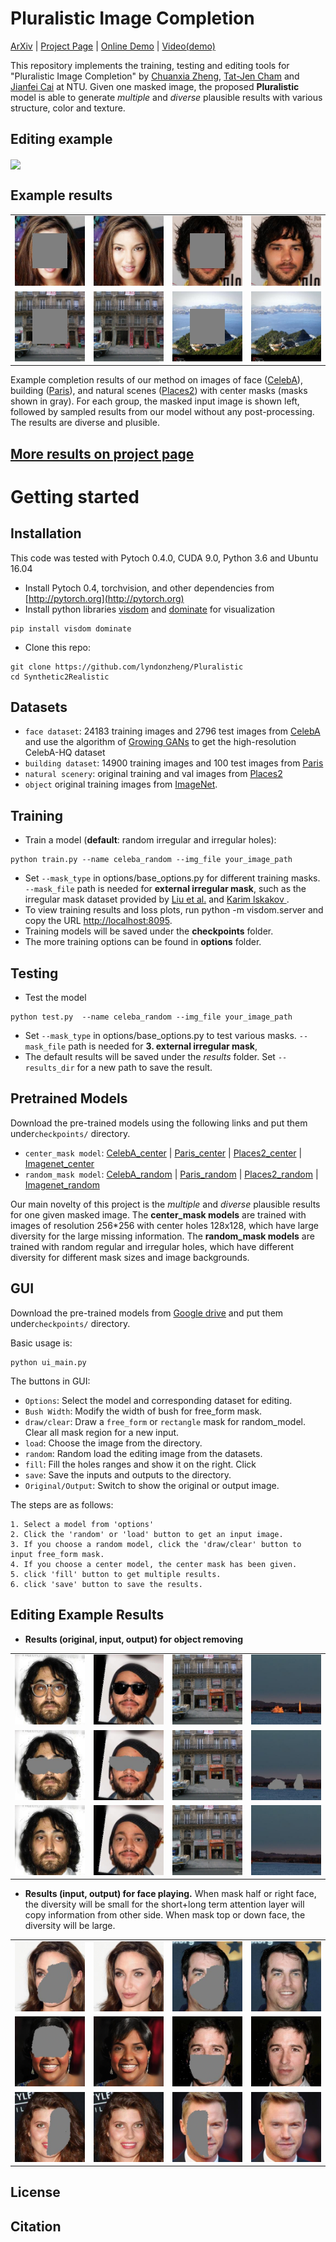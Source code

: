 
# Pluralistic Image Completion
[ArXiv]() | [Project Page](http://www.chuanxiaz.com/publication/pluralistic/) | [Online Demo](http://www.chuanxiaz.com/project/pluralistic/) | [Video(demo)](https://www.youtube.com/watch?v=9V7rNoLVmSs)
<br>

This repository implements the training, testing and editing tools for "Pluralistic Image Completion" by [Chuanxia Zheng](http://www.chuanxiaz.com), [Tat-Jen Cham](http://www.ntu.edu.sg/home/astjcham/) and [Jianfei Cai](http://www.ntu.edu.sg/home/asjfcai/) at NTU. Given one masked image, the proposed **Pluralistic** model is able to generate *multiple* and *diverse* plausible results with various structure, color and texture.

## Editing example

<img src='images/free_form.gif' align="center">

## Example results

<table>
<tr>
<td><img src='images/mask_celeba_185755.jpg'></td>
<td><img src='images/celeba185755.gif'></td>
<td><img src='images/mask_celeba_184919.jpg'></td>
<td><img src='images/celeba184919.gif'></td>
</tr>

<tr>
<td><img src='images/mask_paris_085.png'></td>
<td><img src='images/paris85.gif'></td>
<td><img src='images/mask_Places_00030002.jpg'></td>
<td><img src='images/place30002.gif'></td>
</tr>

</table>

Example completion results of our method on images of face ([CelebA](http://mmlab.ie.cuhk.edu.hk/projects/CelebA.html)), building ([Paris](https://github.com/pathak22/context-encoder)), and natural scenes ([Places2](http://places2.csail.mit.edu/)) with center masks (masks shown in gray). For each group, the masked input image is shown left, followed by sampled results from our model without any post-processing. The results are diverse and plusible.

## [More results on project page](http://www.chuanxiaz.com/publication/pluralistic/)

# Getting started
## Installation
This code was tested with Pytoch 0.4.0, CUDA 9.0, Python 3.6 and Ubuntu 16.04

- Install Pytoch 0.4, torchvision, and other dependencies from [http://pytorch.org](http://pytorch.org)
- Install python libraries [visdom](https://github.com/facebookresearch/visdom) and [dominate](https://github.com/Knio/dominate) for visualization

```
pip install visdom dominate
```
- Clone this repo:

```
git clone https://github.com/lyndonzheng/Pluralistic
cd Synthetic2Realistic
```

## Datasets
- ```face dataset```: 24183 training images and  2796 test images from [CelebA](http://mmlab.ie.cuhk.edu.hk/projects/CelebA.html) and use the algorithm of [Growing GANs](https://github.com/tkarras/progressive_growing_of_gans) to get the high-resolution CelebA-HQ dataset
- ```building dataset```: 14900 training images and 100 test images from [Paris](https://github.com/pathak22/context-encoder)
- ```natural scenery```: original training and val images from [Places2](http://places2.csail.mit.edu/)
- ```object``` original training images from [ImageNet](http://www.image-net.org/).

## Training
- Train a model (**default**: random irregular and irregular holes):

```
python train.py --name celeba_random --img_file your_image_path
```
- Set ```--mask_type``` in options/base_options.py for different training masks. ```--mask_file``` path is needed for **external irregular mask**, such as the irregular mask dataset provided by [Liu et al.](http://masc.cs.gmu.edu/wiki/partialconv) and [Karim lskakov ](https://github.com/karfly/qd-imd).
- To view training results and loss plots, run python -m visdom.server and copy the URL [http://localhost:8095](http://localhost:8095).
- Training models will be saved under the **checkpoints** folder.
- The more training options can be found in **options** folder.

## Testing

- Test the model

```
python test.py  --name celeba_random --img_file your_image_path
```
- Set ```--mask_type``` in options/base_options.py to test various masks. ```--mask_file``` path is needed for **3. external irregular mask**,
- The default results will be saved under the *results* folder. Set ```--results_dir``` for a new path to save the result.

## Pretrained Models
Download the pre-trained models using the following links and put them under```checkpoints/``` directory.

- ```center_mask model```: [CelebA_center](https://drive.google.com/open?id=1zQnFkRAtjGCorOd0Mj9tfdApcAPbs6Kw) | [Paris_center](https://drive.google.com/open?id=1s4zmYhJAdkRErivj3OuTPeQ5ECQtq35e) | [Places2_center](https://drive.google.com/open?id=1y8wE8wcIq8EMRzjgOE3Y_Bv4iPLW4RV3) | [Imagenet_center](https://drive.google.com/open?id=1iH60vWygjk2Gc9iyVAva45vz3meSeZPg)
- ```random_mask model```: [CelebA_random](https://drive.google.com/open?id=1nLq-W7eAZErqsvB1Q8h1yQT_l7_kZBXT) | [Paris_random](https://drive.google.com/open?id=1D67Y1AtsMy_opysxtt06D7vZrDUKvDAm) | [Places2_random](https://drive.google.com/open?id=1L4NAHQqyEJ_ANt4SfEP1hdEVdGrteu4L) | [Imagenet_random](https://drive.google.com/open?id=1hS6D4gjOkvEOlAEOAKxCCzjhpCoddU2S)

Our main novelty of this project is the *multiple* and *diverse* plausible results for one given masked image. The **center_mask models** are trained with images of resolution 256*256 with center holes 128x128, which have large diversity for the large missing information. The **random_mask models** are trained with random regular and irregular holes, which have different diversity for different mask sizes and image backgrounds.

## GUI
Download the pre-trained models from [Google drive](https://drive.google.com/open?id=1lPSKKVy99ECpwzpN3EExdeBxhexwjJEh) and put them under```checkpoints/``` directory.

Basic usage is:
```
python ui_main.py
```

The buttons in GUI:
- ```Options```: Select the model and corresponding dataset for editing.
- ```Bush Width```: Modify the width of bush for free_form mask.
- ```draw/clear```: Draw a ```free_form``` or ```rectangle``` mask for random_model. Clear all mask region for a new input.
- ```load```: Choose the image from the directory.
- ```random```: Random load the editing image from the datasets.
- ```fill```: Fill the holes ranges and show it on the right. Click
- ```save```: Save the inputs and outputs to the directory.
- ```Original/Output```: Switch to show the original or output image.

The steps are as follows:
```
1. Select a model from 'options'
2. Click the 'random' or 'load' button to get an input image.
3. If you choose a random model, click the 'draw/clear' button to input free_form mask.
4. If you choose a center model, the center mask has been given.
5. click 'fill' button to get multiple results.
6. click 'save' button to save the results.
```

## Editing Example Results
- **Results (original, input, output) for object removing**

<table>
<tr>
<td><img src='images/removing/original_celeba189756.jpg'></td>
<td><img src='images/removing/original_celeba199782.jpg'></td>
<td><img src='images/removing/original_paris085.png'></td>
<td><img src='images/removing/original_place00013547.jpg'></td>
</tr>

<tr>
<td><img src='images/removing/mask_celeba189756.jpg'></td>
<td><img src='images/removing/mask_celeba199782.jpg'></td>
<td><img src='images/removing/mask_paris085.png'></td>
<td><img src='images/removing/mask_place00013547.jpg'></td>

</tr>


<tr>
<td><img src='images/removing/result_celeba189756.jpg'></td>
<td><img src='images/removing/result_celeba199782.jpg'></td>
<td><img src='images/removing/result_paris085.png'></td>
<td><img src='images/removing/result_place00013547.jpg'></td>
</tr>

</table>

- **Results (input, output) for face playing.** When mask half or right face, the diversity will be small for the short+long term attention layer will copy information from other side. When mask top or down face, the diversity will be large.

<table>
<tr>
<td><img src='images/face_playing/mask_celeba184054.jpg'></td>
<td><img src='images/face_playing/result_celeba184054.gif'></td>
<td><img src='images/face_playing/mask_celeba182927.jpg'></td>
<td><img src='images/face_playing/result_celeba182927.gif'></td>
</tr>

<tr>
<td><img src='images/face_playing/mask_celeba192793.jpg'></td>
<td><img src='images/face_playing/result_celeba192793.gif'></td>
<td><img src='images/face_playing/mask_celeba197462.jpg'></td>
<td><img src='images/face_playing/result_celeba197462.gif'></td>
</tr>

<tr>
<td><img src='images/face_playing/mask_celeba198496.jpg'></td>
<td><img src='images/face_playing/result_celeba198496.jpg'></td>
<td><img src='images/face_playing/mask_celeba190952.jpg'></td>
<td><img src='images/face_playing/result_celeba190952.jpg'></td>
</tr>


</table>

## License

## Citation

